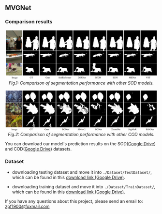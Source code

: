 ## MVGNet


### Comparison results
<p align="center">
    <img src="Figs/SOD.png"  width="600"  width="1200"/> <br />
    <em> 
    Fig.1: Comparison of segmentation performance with other SOD models.
    </em>
</p>
<p align="center">
    <img src="Figs/COD.png"  width="600"  width="1200"/> <br />
    <em> 
    Fig.2: Comparison of segmentation performance with other COD models.
    </em>
</p>


You can download our model's prediction results on the SOD([Google Drive](https://drive.google.com/file/d/1TP0V2Hz7y7fGylZ-dWmiF4UEq2UB8P8W/view?usp=drive_link)) and COD([Google Drive](https://drive.google.com/file/d/1ol1VzX2l8TF23V1HwXRlFlOcAc2n24P_/view?usp=drive_link)) datasets.
### Dataset

+ downloading testing dataset and move it into `./Dataset/TestDataset/`, 
    which can be found in this [download link (Google Drive)](https://drive.google.com/file/d/1SLRB5Wg1Hdy7CQ74s3mTQ3ChhjFRSFdZ/view?usp=sharing).
    
+ downloading training dataset and move it into `./Dataset/TrainDataset/`, 
    which can be found in this [download link (Google Drive)](https://drive.google.com/file/d/1Kifp7I0n9dlWKXXNIbN7kgyokoRY4Yz7/view?usp=sharing).


If you have any questions about this project, please send an email to: zpf1900@foxmail.com


